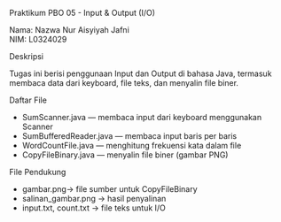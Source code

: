 Praktikum PBO 05 - Input & Output (I/O)

Nama: Nazwa Nur Aisyiyah Jafni  
NIM: L0324029  

Deskripsi

Tugas ini berisi penggunaan Input dan Output di bahasa Java, termasuk membaca data dari keyboard, file teks, dan menyalin file biner.

Daftar File
- SumScanner.java — membaca input dari keyboard menggunakan Scanner  
- SumBufferedReader.java — membaca input baris per baris  
- WordCountFile.java — menghitung frekuensi kata dalam file  
- CopyFileBinary.java — menyalin file biner (gambar PNG)

File Pendukung
- gambar.png→ file sumber untuk CopyFileBinary  
- salinan_gambar.png → hasil penyalinan  
- input.txt, count.txt → file teks untuk I/O
